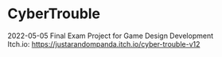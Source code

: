 # CyberTrouble
2022-05-05 Final Exam Project for Game Design Development
<br>
Itch.io: https://justarandompanda.itch.io/cyber-trouble-v12
